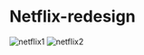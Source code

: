 # Netflix-redesign
![netflix1](https://user-images.githubusercontent.com/91268094/186981985-33fa3f46-65df-4c39-b86c-e83eddef9f98.png)
![netflix2](https://user-images.githubusercontent.com/91268094/186981996-1c07763e-f9e0-4c9f-be7c-6e1b98265d43.png)
